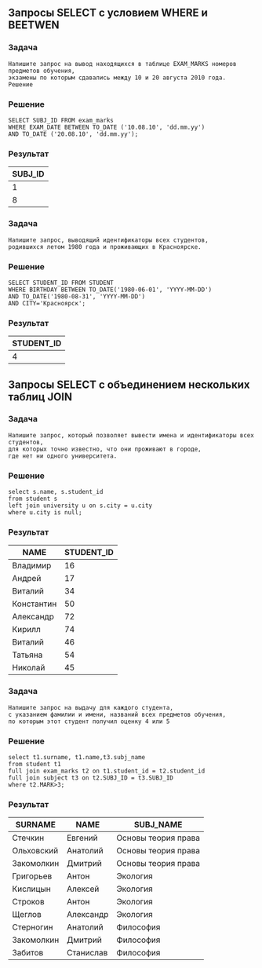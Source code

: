 ## Запросы SELECT с условием WHERE и BEETWEN
### Задача
~~~
Напишите запрос на вывод находящихся в таблице EXAM_MARKS номеров предметов обучения, 
экзамены по которым сдавались между 10 и 20 августа 2010 года.
Решение
~~~
### Решение
~~~
SELECT SUBJ_ID FROM exam_marks
WHERE EXAM_DATE BETWEEN TO_DATE ('10.08.10', 'dd.mm.yy') 
AND TO_DATE ('20.08.10', 'dd.mm.yy');
~~~~

### Результат

|SUBJ_ID|
|-------|
|1|
|8|



### Задача
~~~
Напишите запрос, выводящий идентификаторы всех студентов, 
родившихся летом 1980 года и проживающих в Красноярске.
~~~
### Решение
~~~
SELECT STUDENT_ID FROM STUDENT
WHERE BIRTHDAY BETWEEN TO_DATE('1980-06-01', 'YYYY-MM-DD') 
AND TO_DATE('1980-08-31', 'YYYY-MM-DD')
AND CITY='Красноярск';
~~~~
### Результат
|STUDENT_ID|
|----------|
|4|

## Запросы SELECT с объединением нескольких таблиц JOIN

### Задача 
~~~~
Напишите запрос, который позволяет вывести имена и идентификаторы всех студентов, 
для которых точно известно, что они проживают в городе, 
где нет ни одного университета.
~~~~

### Решение
~~~~
select s.name, s.student_id
from student s
left join university u on s.city = u.city
where u.city is null;
~~~~

### Результат

|NAME|STUDENT_ID|
|----|----------|
|Владимир|16|
|Андрей|17|
|Виталий|34|
|Константин|50|
|Александр|72|
|Кирилл|74|
|Виталий|46|
|Татьяна|54|
|Николай|45|

### Задача
~~~~
Напишите запрос на выдачу для каждого студента, 
с указанием фамилии и имени, названий всех предметов обучения, 
по которым этот студент получил оценку 4 или 5
~~~~

### Решение
~~~~
select t1.surname, t1.name,t3.subj_name 
from student t1
full join exam_marks t2 on t1.student_id = t2.student_id
full join subject t3 on t2.SUBJ_ID = t3.SUBJ_ID
where t2.MARK>3;
~~~~

### Результат

|SURNAME|NAME|SUBJ_NAME|
|-------|----|---------|
|Стечкин|Евгений|Основы теория права|
|Ольховский|Анатолий|Основы теория права|
|Закомолкин|Дмитрий|Основы теория права|
|Григорьев|Антон|Экология|
|Кислицын|Алексей|Экология|
|Строков|Антон|Экология|
|Щеглов|Александр|Экология|
|Стерногин|Анатолий|Философия|
|Закомолкин|Дмитрий|Философия|
|Забитов|Станислав|Философия|
